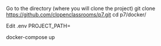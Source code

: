 Go to the directory <path> (where you will clone the project)
git clone https://github.com/clopenclassrooms/p7.git
cd p7/docker/

Edit .env
PROJECT_PATH=<path>

docker-compose up